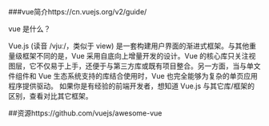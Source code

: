 ###vue简介https://cn.vuejs.org/v2/guide/

vue 是什么？

Vue.js (读音 /vjuː/，类似于 view) 是一套构建用户界面的渐进式框架。与其他重量级框架不同的是，Vue 采用自底向上增量开发的设计。Vue 的核心库只关注视图层，它不仅易于上手，还便于与第三方库或既有项目整合。另一方面，当与单文件组件和 Vue 生态系统支持的库结合使用时，Vue 也完全能够为复杂的单页应用程序提供驱动。
如果你是有经验的前端开发者，想知道 Vue.js 与其它库/框架的区别，查看对比其它框架。

##资源https://github.com/vuejs/awesome-vue
